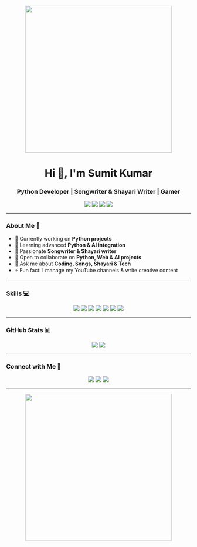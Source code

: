 <p align="center">
  <img src="https://media.giphy.com/media/l0MYt5jPR6QX5pnqM/giphy.gif" width="400" />
</p>

<h1 align="center">Hi 👋, I'm Sumit Kumar</h1>
<h3 align="center">Python Developer | Songwriter & Shayari Writer | Gamer</h3>

<p align="center">
  <img src="https://img.shields.io/badge/💻-Python%20Projects-blue?style=for-the-badge" />
  <img src="https://img.shields.io/badge/🎵-Songwriter-green?style=for-the-badge" />
  <img src="https://img.shields.io/badge/✍️-Shayari%20Writer-red?style=for-the-badge" />
  <img src="https://img.shields.io/badge/🎮-Gamer-purple?style=for-the-badge" />
</p>

---

### About Me 🚀
- 🔭 Currently working on **Python projects**  
- 🌱 Learning advanced **Python & AI integration**  
- 🎵 Passionate **Songwriter & Shayari writer**  
- 👯 Open to collaborate on **Python, Web & AI projects**  
- 💬 Ask me about **Coding, Songs, Shayari & Tech**  
- ⚡ Fun fact: I manage my YouTube channels & write creative content  

---

### Skills 💻
<p align="center">
  <img src="https://img.shields.io/badge/Python-3776AB?style=for-the-badge&logo=python&logoColor=white" />
  <img src="https://img.shields.io/badge/HTML5-E34F26?style=for-the-badge&logo=html5&logoColor=white" />
  <img src="https://img.shields.io/badge/CSS3-1572B6?style=for-the-badge&logo=css3&logoColor=white" />
  <img src="https://img.shields.io/badge/JavaScript-F7DF1E?style=for-the-badge&logo=javascript&logoColor=black" />
  <img src="https://img.shields.io/badge/React-61DAFB?style=for-the-badge&logo=react&logoColor=black" />
  <img src="https://img.shields.io/badge/Firebase-FFCA28?style=for-the-badge&logo=firebase&logoColor=black" />
  <img src="https://img.shields.io/badge/AI-ff69b4?style=for-the-badge" />
</p>

---

### GitHub Stats 📊
<p align="center">
  <img src="https://github-readme-stats.vercel.app/api?username=officialsumitkumarin-boop&show_icons=true&theme=radical" />
  <img src="https://github-readme-streak-stats.herokuapp.com/?user=officialsumitkumarin-boop&theme=radical" />
</p>

---

### Connect with Me 🤝
<p align="center">
  <a href="https://t.me/ll_SANKI_II"><img src="https://img.shields.io/badge/Telegram-0088cc?style=for-the-badge&logo=telegram&logoColor=white" /></a>
  <a href="https://instagram.com/sumitkumaronline"><img src="https://img.shields.io/badge/Instagram-E4405F?style=for-the-badge&logo=instagram&logoColor=white" /></a>
  <a href="https://t.me/TEAMSANKI"><img src="https://img.shields.io/badge/Telegram-0088cc?style=for-the-badge&logo=telegram&logoColor=black" /></a>
</p>

---

<p align="center">
  <img src="https://media.giphy.com/media/3o6ZtaO9BZHcOjmErm/giphy.gif" width="400" />
</p>
